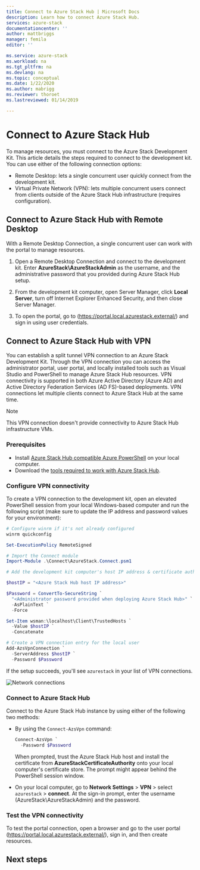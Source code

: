 ```yaml
---
title: Connect to Azure Stack Hub | Microsoft Docs
description: Learn how to connect Azure Stack Hub.
services: azure-stack
documentationcenter: ''
author: mattbriggs
manager: femila
editor: ''

ms.service: azure-stack
ms.workload: na
ms.tgt_pltfrm: na
ms.devlang: na
ms.topic: conceptual
ms.date: 1/22/2020
ms.author: mabrigg
ms.reviewer: thoroet
ms.lastreviewed: 01/14/2019

---
```

# Connect to Azure Stack Hub

To manage resources, you must connect to the Azure Stack Development Kit. This article details the steps required to connect to the development kit. You can use either of the following connection options:

* Remote Desktop: lets a single concurrent user quickly connect from the development kit.
* Virtual Private Network (VPN): lets multiple concurrent users connect from clients outside of the Azure Stack Hub infrastructure (requires configuration).

## Connect to Azure Stack Hub with Remote Desktop
With a Remote Desktop Connection, a single concurrent user can work with the portal to manage resources.

1. Open a Remote Desktop Connection and connect to the development kit. Enter **AzureStack\AzureStackAdmin** as the username, and the administrative password that you provided during Azure Stack Hub setup.  

2. From the development kit computer, open Server Manager, click **Local Server**, turn off Internet Explorer Enhanced Security, and then close Server Manager.

3. To open the portal, go to (https://portal.local.azurestack.external/) and sign in using user credentials.


## Connect to Azure Stack Hub with VPN

You can establish a split tunnel VPN connection to an Azure Stack Development Kit. Through the VPN connection you can access the administrator portal, user portal, and locally installed tools such as Visual Studio and PowerShell to manage Azure Stack Hub resources. VPN connectivity is supported in both Azure Active Directory (Azure AD) and Active Directory Federation Services (AD FS)-based deployments. VPN connections let multiple clients connect to Azure Stack Hub at the same time. 

> [!NOTE] 
> This VPN connection doesn't provide connectivity to Azure Stack Hub infrastructure VMs. 

### Prerequisites

* Install [Azure Stack Hub compatible Azure PowerShell](../operator/azure-stack-powershell-install.md) on your local computer.  
* Download the [tools required to work with Azure Stack Hub](../operator/azure-stack-powershell-download.md). 

### Configure VPN connectivity

To create a VPN connection to the development kit, open an elevated PowerShell session from your local Windows-based computer and run the following script (make sure to update the IP address and password values for your environment):

```powershell 
# Configure winrm if it's not already configured
winrm quickconfig  

Set-ExecutionPolicy RemoteSigned

# Import the Connect module
Import-Module .\Connect\AzureStack.Connect.psm1 

# Add the development kit computer's host IP address & certificate authority (CA) to the list of trusted hosts. Make sure to update the IP address and password values for your environment. 

$hostIP = "<Azure Stack Hub host IP address>"

$Password = ConvertTo-SecureString `
  "<Administrator password provided when deploying Azure Stack Hub>" `
  -AsPlainText `
  -Force

Set-Item wsman:\localhost\Client\TrustedHosts `
  -Value $hostIP `
  -Concatenate

# Create a VPN connection entry for the local user
Add-AzsVpnConnection `
  -ServerAddress $hostIP `
  -Password $Password

```

If the setup succeeds, you'll see `azurestack` in your list of VPN connections.

![Network connections](media/azure-stack-connect-azure-stack/image3.png)  

### Connect to Azure Stack Hub

Connect to the Azure Stack Hub instance by using either of the following two methods:  

* By using the `Connect-AzsVpn` command: 
    
  ```powershell
  Connect-AzsVpn `
    -Password $Password
  ```

  When prompted, trust the Azure Stack Hub host and install the certificate from **AzureStackCertificateAuthority** onto your local computer's certificate store. The prompt might appear behind the PowerShell session window. 

* On your local computer, go to **Network Settings** > **VPN** > select `azurestack` > **connect**. At the sign-in prompt, enter the username (AzureStack\AzureStackAdmin) and the password.

### Test the VPN connectivity

To test the portal connection, open a browser and go to the user portal (https://portal.local.azurestack.external/), sign in, and then create resources.  

## Next steps



